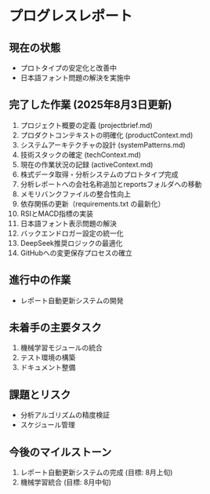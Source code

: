 # プログレスレポート

## 現在の状態
- プロトタイプの安定化と改善中
- 日本語フォント問題の解決を実施中

## 完了した作業 (2025年8月3日更新)
1. プロジェクト概要の定義 (projectbrief.md)
2. プロダクトコンテキストの明確化 (productContext.md)
3. システムアーキテクチャの設計 (systemPatterns.md)
4. 技術スタックの確定 (techContext.md)
5. 現在の作業状況の記録 (activeContext.md)
6. 株式データ取得・分析システムのプロトタイプ完成
7. 分析レポートへの会社名称追加とreportsフォルダへの移動
8. メモリバンクファイルの整合性向上
9. 依存関係の更新（requirements.txt の最新化）
10. RSIとMACD指標の実装
11. 日本語フォント表示問題の解決
12. バックエンドロガー設定の統一化
13. DeepSeek推奨ロジックの最適化
14. GitHubへの変更保存プロセスの確立

## 進行中の作業
- レポート自動更新システムの開発

## 未着手の主要タスク
1. 機械学習モジュールの統合
2. テスト環境の構築
3. ドキュメント整備

## 課題とリスク
- 分析アルゴリズムの精度検証
- スケジュール管理

## 今後のマイルストーン
1. レポート自動更新システムの完成 (目標: 8月上旬)
2. 機械学習統合 (目標: 8月中旬)
